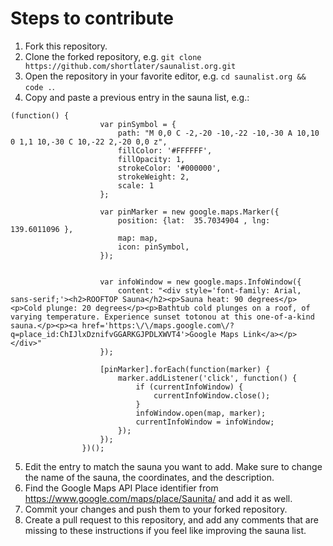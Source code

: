 # Steps to contribute

1. Fork this repository.
2. Clone the forked repository, e.g. `git clone https://github.com/shortlater/saunalist.org.git`
3. Open the repository in your favorite editor, e.g. `cd saunalist.org && code .`.
4. Copy and paste a previous entry in the sauna list, e.g.:

```
(function() {
                    var pinSymbol = {
                        path: "M 0,0 C -2,-20 -10,-22 -10,-30 A 10,10 0 1,1 10,-30 C 10,-22 2,-20 0,0 z",
                        fillColor: '#FFFFFF',
                        fillOpacity: 1,
                        strokeColor: '#000000',
                        strokeWeight: 2,
                        scale: 1
                    };

                    var pinMarker = new google.maps.Marker({
                        position: {lat:  35.7034904 , lng:  139.6011096 },
                        map: map,
                        icon: pinSymbol,
                    });


                    var infoWindow = new google.maps.InfoWindow({
                        content: "<div style='font-family: Arial, sans-serif;'><h2>ROOFTOP Sauna</h2><p>Sauna heat: 90 degrees</p><p>Cold plunge: 20 degrees</p><p>Bathtub cold plunges on a roof, of varying temperature. Experience sunset totonou at this one-of-a-kind sauna.</p><p><a href='https:\/\/maps.google.com\/?q=place_id:ChIJlxDznifvGGARKGJPDLXWVT4'>Google Maps Link</a></p></div>"
                    });

                    [pinMarker].forEach(function(marker) {
                        marker.addListener('click', function() {
                            if (currentInfoWindow) {
                                currentInfoWindow.close();
                            }
                            infoWindow.open(map, marker);
                            currentInfoWindow = infoWindow;
                        });
                    });
                })();
  ```

5. Edit the entry to match the sauna you want to add. Make sure to change the name of the sauna, the coordinates, and the description.
6. Find the Google Maps API Place identifier from https://www.google.com/maps/place/Saunita/ and add it as well.
7. Commit your changes and push them to your forked repository.
8. Create a pull request to this repository, and add any comments that are missing to these instructions if you feel like improving the sauna list.